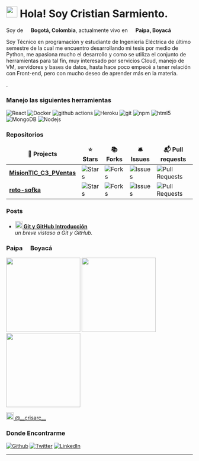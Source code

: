<h1><img src="https://emojis.slackmojis.com/emojis/images/1531849430/4246/blob-sunglasses.gif?1531849430" width="30"/> Hola! Soy Cristian Sarmiento.</h1>


<p>  Soy de  <img src="https://thumbs.dreamstime.com/b/bandera-d-de-bogot%C3%A1-colombia-90035494.jpg" width="13"/> <b>Bogotá, Colombia</b>, actualmente vivo en <img src="https://upload.wikimedia.org/wikipedia/commons/thumb/7/7e/Flag_of_Paipa.svg/2560px-Flag_of_Paipa.svg.png" width="13"/> <b>Paipa, Boyacá</b>
<p>Soy Técnico en programación y estudiante de Ingeniería Eléctrica de último semestre de la cual me encuentro desarrollando mi tesis por medio de Python, me apasiona mucho el desarrollo y como se utiliza el conjunto de herramientas para tal fin, muy interesado por servicios Cloud, manejo de VM, servidores y bases de datos, hasta hace poco empecé a tener relación con Front-end, pero con mucho deseo de aprender más en la materia.</p>. </p>
<h3>Manejo las siguientes herramientas</h3>
<p>
  <img alt="React" src="https://img.shields.io/badge/-React-45b8d8?style=flat-square&logo=react&logoColor=white" />
  <img alt="Docker" src="https://img.shields.io/badge/-Docker-46a2f1?style=flat-square&logo=docker&logoColor=white" />
  <img alt="github actions" src="https://img.shields.io/badge/-Github_Actions-2088FF?style=flat-square&logo=github-actions&logoColor=white" />
  <img alt="Heroku" src="https://img.shields.io/badge/-Heroku-430098?style=flat-square&logo=heroku&logoColor=white" />
  <img alt="git" src="https://img.shields.io/badge/-Git-F05032?style=flat-square&logo=git&logoColor=white" />
  <img alt="npm" src="https://img.shields.io/badge/-NPM-CB3837?style=flat-square&logo=npm&logoColor=white" />
  <img alt="html5" src="https://img.shields.io/badge/-HTML5-E34F26?style=flat-square&logo=html5&logoColor=white" />
  <img alt="MongoDB" src="https://img.shields.io/badge/-MongoDB-13aa52?style=flat-square&logo=mongodb&logoColor=white" />
  <img alt="Nodejs" src="https://img.shields.io/badge/-Nodejs-43853d?style=flat-square&logo=Node.js&logoColor=white" />
</p>
<h3>Repositorios</h3>
<table>
  <thead align="center">
    <tr border: none;>
      <td><b>🎁 Projects</b></td>
      <td><b>⭐ Stars</b></td>
      <td><b>📚 Forks</b></td>
      <td><b>🛎 Issues</b></td>
      <td><b>📬 Pull requests</b></td>
    </tr>
  </thead>
  <tbody>
    <tr>
      <td><a href="https://github.com/JoseVicente-dev/MisionTIC_C3_PVentas"><b>MisionTIC_C3_PVentas</b></a></td>
      <td><img alt="Stars" src="https://img.shields.io/github/stars/JoseVicente-dev/MisionTIC_C3_PVentas?style=flat-square&labelColor=343b41"/></td>
      <td><img alt="Forks" src="https://img.shields.io/github/forks/JoseVicente-dev/MisionTIC_C3_PVentas?style=flat-square&labelColor=343b41"/></td>
      <td><img alt="Issues" src="https://img.shields.io/github/issues/JoseVicente-dev/MisionTIC_C3_PVentas?style=flat-square&labelColor=343b41"/></td>
      <td><img alt="Pull Requests" src="https://img.shields.io/github/issues-pr/JoseVicente-dev/MisionTIC_C3_PVentas?style=flat-square&labelColor=343b41"/></td>
    </tr>
	  <tr>
      <td><a href="https://github.com/CriSarC/reto-sofka"><b>reto-sofka</b></a></td>
      <td><img alt="Stars" src="https://img.shields.io/github/stars/CriSarC/reto-sofka?style=flat-square&labelColor=343b41"/></td>
      <td><img alt="Forks" src="https://img.shields.io/github/forks/CriSarC/reto-sofka?style=flat-square&labelColor=343b41"/></td>
      <td><img alt="Issues" src="https://img.shields.io/github/issues/CriSarC/reto-sofka?style=flat-square&labelColor=343b41"/></td>
      <td><img alt="Pull Requests" src="https://img.shields.io/github/issues-pr/CriSarC/reto-sofka?style=flat-square&labelColor=343b41"/></td>
    </tr>
  </tbody>
</table>
<h3>Posts</h3>
<ul>
  <li><a href="https://github.com/JoseVicente-dev/MisionTIC_C3_PVentas/wiki/Git-y-GitHub-Introducci%C3%B3n"><b><img src="https://upload.wikimedia.org/wikipedia/commons/thumb/3/3f/Git_icon.svg/1024px-Git_icon.svg.png" width="20" alt="new" /> Git y GitHub Introducción</b></a><br/><i>un breve vistaso a Git y GitHub.</i></li>
</ul>
<h3>Paipa  <img src="https://upload.wikimedia.org/wikipedia/commons/thumb/7/7e/Flag_of_Paipa.svg/2560px-Flag_of_Paipa.svg.png" width="13"/> Boyacá</h3>
<p><img width="200" src="https://i2.wp.com/lugaresparavisitarenpareja.com/wp-content/uploads/2021/02/Categoria-Pueblos-hoteles-en-paipa.jpg?fit=712%2C424&ssl=1" /> <img width="200" src="https://encrypted-tbn0.gstatic.com/images?q=tbn:ANd9GcQotxzbCELpEodTEkMBE-yJmHGcXsGVHlFDyw&usqp=CAU" /> <img width="200" src="https://www.viajaporcolombia.com/images/termales-paipa.jpg" /></p>
<p><a href="https://www.instagram.com/__crisarc__/" target="_blank"><img src="https://upload.wikimedia.org/wikipedia/commons/thumb/e/e7/Instagram_logo_2016.svg/1024px-Instagram_logo_2016.svg.png" width="20"/> @__crisarc__</a>
<h3>Donde Encontrarme</h3>
<p><a href="https://github.com/CriSarC" target="_blank"><img alt="Github" src="https://img.shields.io/badge/GitHub-%2312100E.svg?&style=for-the-badge&logo=Github&logoColor=white" /></a> <a href="https://twitter.com/Criscastro_sc" target="_blank"><img alt="Twitter" src="https://img.shields.io/badge/twitter-%231DA1F2.svg?&style=for-the-badge&logo=twitter&logoColor=white" /></a> <a href="https://www.linkedin.com/in/cristian-gonzalo-sarmiento-castro-72698119a" target="_blank"><img alt="LinkedIn" src="https://img.shields.io/badge/linkedin-%230077B5.svg?&style=for-the-badge&logo=linkedin&logoColor=white" /></a> 
</p>

------------
